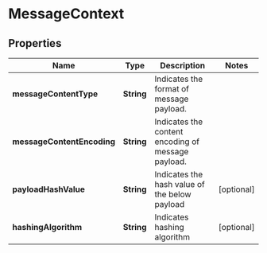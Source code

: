 

# MessageContext


## Properties

| Name | Type | Description | Notes |
|------------ | ------------- | ------------- | -------------|
|**messageContentType** | **String** | Indicates the format of message payload. |  |
|**messageContentEncoding** | **String** | Indicates the content encoding of message payload. |  |
|**payloadHashValue** | **String** | Indicates the hash value of the below payload |  [optional] |
|**hashingAlgorithm** | **String** | Indicates hashing algorithm |  [optional] |



